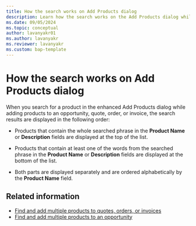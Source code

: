 ```yaml
---
title: How the search works on Add Products dialog
description: Learn how the search works on the Add Products dialog while adding products to an opportunity, quote, order, or invoice.
ms.date: 09/05/2024
ms.topic: conceptual
author: lavanyakr01
ms.author: lavanyakr
ms.reviewer: lavanyakr
ms.custom: bap-template
---
```



# How the search works on Add Products dialog

When you search for a product in the enhanced Add Products dialog while adding products to an opportunity, quote, order, or invoice, the search results are displayed in the following order:

- Products that contain the whole searched phrase in the **Product Name** or **Description** fields are displayed at the top of the list.

- Products that contain at least one of the words from the searched phrase in the **Product Name** or **Description** fields are displayed at the bottom of the list.
- Both parts are displayed separately and are ordered alphabetically by the **Product Name** field. 


## Related information

- [Find and add multiple products to quotes, orders, or invoices](add-products-qoi-enhanced.md)  
- [Find and add multiple products to an opportunity](add-products-enhanced-experience.md)
